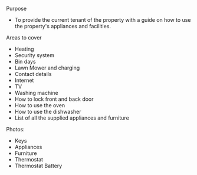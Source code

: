 Purpose

- To provide the current tenant of the property with a guide on how to use the property's appliances and facilities.

Areas to cover

- Heating
- Security system
- Bin days
- Lawn Mower and charging
- Contact details
- Internet
- TV
- Washing machine
- How to lock front and back door
- How to use the oven
- How to use the dishwasher
- List of all the supplied appliances and furniture

Photos:

- Keys
- Appliances
- Furniture
- Thermostat
- Thermostat Battery
